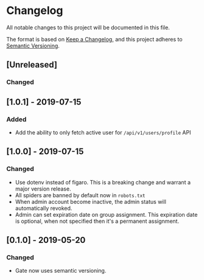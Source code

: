 # Changelog
All notable changes to this project will be documented in this file.

The format is based on [Keep a Changelog](https://keepachangelog.com/en/1.0.0/),
and this project adheres to [Semantic Versioning](https://semver.org/spec/v2.0.0.html).

## [Unreleased]
### Changed

## [1.0.1] - 2019-07-15
### Added
- Add the ability to only fetch active user for `/api/v1/users/profile` API

## [1.0.0] - 2019-07-15
### Changed
- Use dotenv instead of figaro. This is a breaking change and warrant a major version release.
- All spiders are banned by default now in `robots.txt`
- When admin account become inactive, the admin status will automatically revoked.
- Admin can set expiration date on group assignment. This expiration date is optional, when not specified then it's a permanent assignment.

## [0.1.0] - 2019-05-20
### Changed
- Gate now uses semantic versioning.
